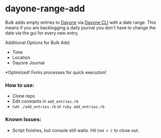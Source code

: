 # dayone-range-add
Bulk adds empty entries to [Dayone](http://dayoneapp.com/) via [Dayone CLI](http://help.dayoneapp.com/day-one-2-0/command-line-interface-cli) with a date range. This means if you are backlogging a daily journal you don't have to change the date via the gui for every new entry.

Additional Options for Bulk Add:
- Time
- Location
- Dayone Journal

*Optimized! Forks processes for quick execution!

### How to use:
- Clone repo
- Edit constants in `add_entries.rb`
- run `./add_entries.rb` or `ruby add_entries.rb`

### Known Issues:
- Script finishes, but console still waits. Hit `Cmd + C` to close out.
